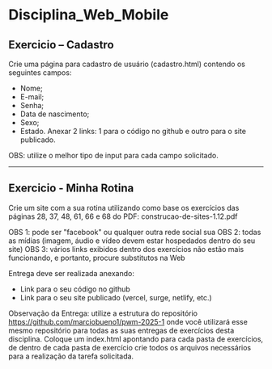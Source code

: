 # Disciplina_Web_Mobile

## Exercicio – Cadastro

Crie uma página para cadastro de usuário (cadastro.html) contendo os seguintes campos:
- Nome;
- E-mail;
- Senha;
- Data de nascimento;
- Sexo;
- Estado.
Anexar 2 links: 1 para o código no github e outro para o site publicado.

OBS: utilize o melhor tipo de input para cada campo solicitado.

__________

## Exercicio - Minha Rotina

Crie um site com a sua rotina utilizando como base os exercícios das páginas 28, 37, 48, 61, 66 e 68 do PDF: construcao-de-sites-1.12.pdf

OBS 1: pode ser "facebook" ou qualquer outra rede social sua
OBS 2: todas as mídias (imagem, áudio e vídeo devem estar hospedados dentro do seu site)
OBS 3: vários links exibidos dentro dos exercícios não estão mais funcionando, e portanto, procure substitutos na Web

Entrega deve ser realizada anexando:

- Link para o seu código no github
- Link para o seu site publicado (vercel, surge, netlify, etc.)

Observação da Entrega: utilize a estrutura do repositório https://github.com/marciobueno1/pwm-2025-1 onde você utilizará esse mesmo repositório para todas as suas entregas de exercícios desta disciplina. Coloque um index.html apontando para cada pasta de exercícios, de dentro de cada pasta de exercício crie todos os arquivos necessários para a realização da tarefa solicitada.